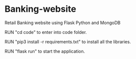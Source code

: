 # Banking-website
Retail Banking website using Flask Python and MongoDB

RUN "cd code" to enter into code folder.

RUN  "pip3 install -r requirements.txt"  to install all the libraries.

RUN "flask run" to start the application.
